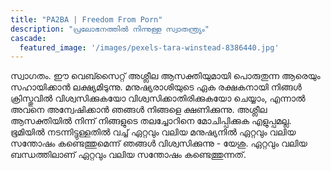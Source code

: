 ```yaml
---
title: "PA2BA | Freedom From Porn"
description: "പ്രലോഭനത്തിൽ നിന്നുള്ള സ്വാതന്ത്ര്യം"
cascade:
  featured_image: '/images/pexels-tara-winstead-8386440.jpg'
---
```

സ്വാഗതം. ഈ വെബ്സൈറ്റ് അശ്ലീല ആസക്തിയുമായി പൊരുതുന്ന ആരെയും സഹായിക്കാൻ ലക്ഷ്യമിടുന്നു. മനുഷ്യരാശിയുടെ ഏക രക്ഷകനായി നിങ്ങൾ ക്രിസ്തുവിൽ വിശ്വസിക്കുകയോ വിശ്വസിക്കാതിരിക്കുകയോ ചെയ്യാം, എന്നാൽ അവനെ അന്വേഷിക്കാൻ ഞങ്ങൾ നിങ്ങളെ ക്ഷണിക്കുന്നു. അശ്ലീല ആസക്തിയിൽ നിന്ന് നിങ്ങളുടെ തലച്ചോറിനെ മോചിപ്പിക്കുക എളുപ്പമല്ല. ഭൂമിയിൽ നടന്നിട്ടുള്ളതിൽ വച്ച് ഏറ്റവും വലിയ മനുഷ്യനിൽ ഏറ്റവും വലിയ സന്തോഷം കണ്ടെത്തുമെന്ന് ഞങ്ങൾ വിശ്വസിക്കുന്നു - യേശു. ഏറ്റവും വലിയ ബന്ധത്തിലാണ് ഏറ്റവും വലിയ സന്തോഷം കണ്ടെത്തുന്നത്.
